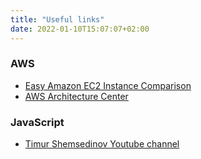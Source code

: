 ```yaml
---
title: "Useful links"
date: 2022-01-10T15:07:07+02:00
---
```


### AWS
- [Easy Amazon EC2 Instance Comparison](https://instances.vantage.sh/)
- [AWS Architecture Center](https://aws.amazon.com/architecture/)

### JavaScript
- [Timur Shemsedinov Youtube channel](https://www.youtube.com/user/sthxnp/videos)